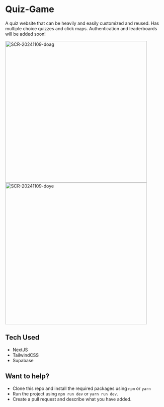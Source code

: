 # Quiz-Game

A quiz website that can be heavily and easily customized and reused. Has multiple choice quizzes and click maps. Authentication and leaderboards will be added soon!

<img width="450" alt="SCR-20241109-doag" src="https://github.com/user-attachments/assets/fa102538-dc5f-4d90-bc79-8fce0c77a747">
<img width="450" alt="SCR-20241109-doye" src="https://github.com/user-attachments/assets/47ef5820-e89d-4b3b-9648-9e004d663d28">

## Tech Used

- NextJS
- TailwindCSS
- Supabase

## Want to help?

- Clone this repo and install the required packages using `npm` or `yarn`
- Run the project using `npm run dev` or `yarn run dev`.
- Create a pull request and describe what you have added.
